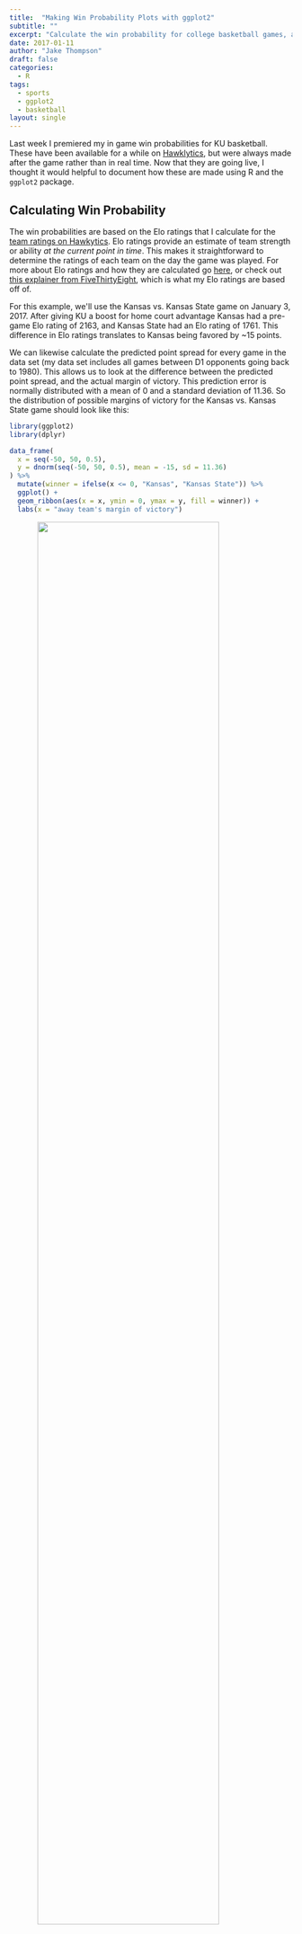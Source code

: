 ```yaml
---
title:  "Making Win Probability Plots with ggplot2"
subtitle: ""
excerpt: "Calculate the win probability for college basketball games, and then make a plot."
date: 2017-01-11
author: "Jake Thompson"
draft: false
categories:
  - R
tags:
  - sports
  - ggplot2
  - basketball
layout: single
---
```




Last week I premiered my in game win probabilities for KU basketball. These have been available for a while on [Hawklytics](http://www.hawklytics.com/winprob17), but were always made after the game rather than in real time. Now that they are going live, I thought it would helpful to document how these are made using R and the `ggplot2` package.


## Calculating Win Probability

The win probabilities are based on the Elo ratings that I calculate for the [team ratings on Hawkytics](http://www.hawklytics.com/). Elo ratings provide an estimate of team strength or ability *at the current point in time*. This makes it straightforward to determine the ratings of each team on the day the game was played. For more about Elo ratings and how they are calculated go [here](https://en.wikipedia.org/wiki/Elo_rating_system), or check out [this explainer from FiveThirtyEight](http://fivethirtyeight.com/features/how-we-calculate-nba-elo-ratings/), which is what my Elo ratings are based off of.

For this example, we'll use the Kansas vs. Kansas State game on January 3, 2017. After giving KU a boost for home court advantage Kansas had a pre-game Elo rating of 2163, and Kansas State had an Elo rating of 1761. This difference in Elo ratings translates to Kansas being favored by ~15 points.

We can likewise calculate the predicted point spread for every game in the data set (my data set includes all games between D1 opponents going back to 1980). This allows us to look at the difference between the predicted point spread, and the actual margin of victory. This prediction error is normally distributed with a mean of 0 and a standard deviation of 11.36. So the distribution of possible margins of victory for the Kansas vs. Kansas State game should look like this:


```r
library(ggplot2)
library(dplyr)

data_frame(
  x = seq(-50, 50, 0.5),
  y = dnorm(seq(-50, 50, 0.5), mean = -15, sd = 11.36)
) %>%
  mutate(winner = ifelse(x <= 0, "Kansas", "Kansas State")) %>%
  ggplot() +
  geom_ribbon(aes(x = x, ymin = 0, ymax = y, fill = winner)) +
  labs(x = "away team's margin of victory")
```

<img src="{{< blogdown/postref >}}index_files/figure-html/initial_dist-1.png" width="80%" style="display: block; margin: auto;" />

The distribution peaks at -15, which is what we calculated as the most likely outcome. By convention, point spreads are given in terms of the home team, and a negative point spread means that team is the favorite. Because this game was played at Kansas, the point spread is **Kansas -15**. If the game were being played at Kansas State, the point spread would be written as **Kansas State + 15**. Because of this a negative margin of victory indicates a win for the home team. Therefore, a negative margin of victory is associated with Kansas winning, and a positive margin of victory is associated with Kansas State winning. To get the probability of Kansas winning, we can simply look at the proportion of the curve that is less than zero.


```r
pnorm(0, mean = -15, sd = 11.36, lower.tail = TRUE)
#> [1] 0.906653
```

So at the beginning of the game, we estimate Kansas to have a 90.7% chance of winning. As the game progresses, we calculate win probability in the exact same way, we just have to adjust for the current score and the amount of time remaining[^1]. The mean of the distribution gets defined as so that as the game progresses, the point spread gets less weight, and the current margin get more weight.

`$$\begin{equation}
\mu = \left(point\_spread\  \times\ \frac{minutes\_remain}{40}\right) + \left(margin \times \frac{minutes\_played}{40}\right)
\end{equation}$$`

Similarly, the standard deviation is adjusted so that the distribution gets more narrow as the game progresses.

`$$\begin{equation}
\sigma = \frac{11.36}{\sqrt{\frac{40}{minutes\_remain}}}
\end{equation}$$`

As the time remaining approaches 0, the denominator increases, making the standard deviation smaller and smaller.

[^1]: For details on the where these formulas come from, see Wayne Winston's book, *[Mathletics](https://www.amazon.com/Mathletics-Gamblers-Enthusiasts-Mathematics-Basketball/dp/0691154589)*, and [Neil Paine's explainer](http://www.footballperspective.com/the-biggest-quarter-by-quarter-comebacks-since-1978/).

The only we need at this point is the score at each moment of the game, in order to calculate the mean and standard deviation. To get this information, we can scrape play-by-play data from the web.


## Scraping Play-By-Play Data

There are many places we could scrape play-by-play information from, and many different packages we could use, but I'll use the `rvest` package to scrape play-by-play data from [ESPN](http://www.espn.com/). With `rvest`, getting the data from ESPN is fairly straightforward.


```r
library(rvest)

game_data <- read_html("http://www.espn.com/mens-college-basketball/playbyplay?gameId=400916199")
tables <- html_nodes(game_data, css = "table")
tables <- html_table(tables, fill = TRUE)
```

The data we want is in tables 2 and 3, so we can select those and do some formatting.


```r
half_1 <- tables[[2]]
colnames(half_1) <- make.names(colnames(half_1))
half_1 <- half_1 %>%
  mutate(
    minute = gsub(":.*", "", time) %>% as.numeric(),
    second = gsub(".*:", "", time) %>% as.numeric(),
    min_played = (20 - (minute + (second / 60))),
    min_remain = 40 - min_played,
    SCORE = gsub(" ", "", SCORE),
    away_score = gsub("-.*", "", SCORE) %>% as.numeric(),
    home_score = gsub(".*-", "", SCORE) %>% as.numeric(),
    period = "H1"
  ) %>%
  select(period, minute, second, min_played, min_remain, away_score,
    home_score, play = PLAY)

half_2 <- tables[[3]]
colnames(half_2) <- make.names(colnames(half_2))
half_2 <- half_2 %>%
  mutate(
    minute = gsub(":.*", "", time) %>% as.numeric(),
    second = gsub(".*:", "", time) %>% as.numeric(),
    min_played = 20 + (20 - (minute + (second / 60))),
    min_remain = 40 - min_played,
    SCORE = gsub(" ", "", SCORE),
    away_score = gsub("-.*", "", SCORE) %>% as.numeric(),
    home_score = gsub(".*-", "", SCORE) %>% as.numeric(),
    period = "H2"
  ) %>%
  select(period, minute, second, min_played, min_remain, away_score,
    home_score, play = PLAY)

full_pbp <- bind_rows(list(half_1, half_2))
```






```r
full_pbp
#> # A tibble: 336 × 8
#>    period minute second min_played min_remain away_score home_score play        
#>    <chr>   <dbl>  <dbl>      <dbl>      <dbl>      <dbl>      <dbl> <chr>       
#>  1 H1         20      0      0           40            0          0 Jump Ball w…
#>  2 H1         19     50      0.167       39.8          0          0 Devonte' Gr…
#>  3 H1         19     50      0.167       39.8          0          0 Landen Luca…
#>  4 H1         19     43      0.283       39.7          0          2 Josh Jackso…
#>  5 H1         19     27      0.550       39.4          0          2 Kamau Stoke…
#>  6 H1         19     27      0.550       39.4          0          2 Frank Mason…
#>  7 H1         19     12      0.800       39.2          0          2 Devonte' Gr…
#>  8 H1         19     12      0.800       39.2          0          2 Dean Wade D…
#>  9 H1         18     48      1.2         38.8          2          2 Wesley Iwun…
#> 10 H1         18     33      1.45        38.6          2          2 Devonte' Gr…
#> # … with 326 more rows
```

Now we can create a data frame of all possible time points in the game, and fill in the scores.


```r
library(tidyr)

minute <- 0:40
second <- 0:59
full_game <- crossing(minute, second) %>%
  arrange(desc(minute), desc(second)) %>%
  mutate(min_remain = minute + (second / 60), min_played = 40 - min_remain,
    home = 0, away = 0) %>%
  filter(min_remain <= 40)

for (i in seq_len(nrow(full_pbp))) {
  cur_time <- round(full_pbp$min_remain[i], digits = 2)
  cur_row <- which(round(full_game$min_remain, digits = 2) == cur_time)
  full_game$home[cur_row:nrow(full_game)] <- full_pbp$home_score[i]
  full_game$away[cur_row:nrow(full_game)] <- full_pbp$away_score[i]
}
```

Now that we have the data we want in a workable form, we can move on to calculating the win probabilities and creating the plot.


## Plotting the Win Probabilities

The first thing we have to do is calculate the mean and standard deviation of the distribution at every second of the game, and the corresponding win probability.


```r
full_game <- full_game %>%
  mutate(
    away_margin = away - home,
    mean = (-15 * (min_remain / 40)) + (away_margin * (min_played / 40)),
    sd = 11.36 / sqrt(40 / min_remain),
    home_winprob = pnorm(0, mean = mean, sd = sd, lower.tail = TRUE),
    away_winprob = 1 - home_winprob
  )
full_game
#> # A tibble: 2,401 x 11
#>    minute second min_remain min_played  home  away away_margin  mean    sd
#>     <int>  <int>      <dbl>      <dbl> <dbl> <dbl>       <dbl> <dbl> <dbl>
#>  1     40      0       40       0          0     0           0 -15    11.4
#>  2     39     59       40.0     0.0167     0     0           0 -15.0  11.4
#>  3     39     58       40.0     0.0333     0     0           0 -15.0  11.4
#>  4     39     57       40.0     0.0500     0     0           0 -15.0  11.4
#>  5     39     56       39.9     0.0667     0     0           0 -15.0  11.4
#>  6     39     55       39.9     0.0833     0     0           0 -15.0  11.3
#>  7     39     54       39.9     0.1        0     0           0 -15.0  11.3
#>  8     39     53       39.9     0.117      0     0           0 -15.0  11.3
#>  9     39     52       39.9     0.133      0     0           0 -15.0  11.3
#> 10     39     51       39.8     0.150      0     0           0 -14.9  11.3
#> # … with 2,391 more rows, and 2 more variables: home_winprob <dbl>,
#> #   away_winprob <dbl>
```

We can then put the data into long format using the `gather` function from the `tidyr` package, and plot the probabilities!


```r
full_game %>%
  gather(team, winprob, home_winprob:away_winprob) %>%
  ggplot(aes(x = min_played, y = winprob, color = team)) +
  geom_line()
```

<img src="{{< blogdown/postref >}}index_files/figure-html/winprob_plot-1.png" width="80%" style="display: block; margin: auto;" />

Looks pretty good! We can see that even though Kansas wasn't leading on the score board the whole game, they were always favored to win. Although Kansas State was able to make it close at the end of the game. Now we can add some formatting to make it look prettier.


```r
full_game %>%
  gather(team, winprob, home_winprob:away_winprob) %>%
  ggplot(aes(x = min_played, y = winprob, color = team)) +
  geom_line(size = 1) +
  scale_color_manual(values = c("#512888", "#0051BA"),
    labels = c("Kansas State", "Kansas")) +
  geom_hline(aes(yintercept = 0.5), color = "#000000", linetype = "dashed",
    size = 1) +
  scale_y_continuous(limits = c(0, 1), breaks = seq(0, 1, by = 0.1),
    labels = paste0(seq(0, 100, by = 10), "%")) +
  scale_x_continuous(limits = c(0, 40), breaks = seq(0, 40, 4),
    labels = paste0(seq(40, 0, -4))) +
  labs(y = "Win Probability", x = "Minutes Remaining") +
  theme_minimal() +
  theme(legend.position = "bottom", legend.title = element_blank())
```

<img src="{{< blogdown/postref >}}index_files/figure-html/final_plot-1.png" width="80%" style="display: block; margin: auto;" />

And there you have our final product! For future Kansas games, I will be [tweeting out](https://twitter.com/wjakethompson) real time win probability graphs, and as always, previous games can be found on [Hawklytics](http://www.hawklytics.com/winprob17).


## Bonus: Animate the Plots

We could go one step further and animate the win probability plot using David Robinson's [`gganimate`](https://github.com/dgrtwo/gganimate) package. Our code looks the same, except we add a `frame` aesthetic and the `gg_animate` function at the end.


```r
library(gganimate)

p <- full_game %>%
  filter(second %% 20 == 0) %>%
  gather(team, winprob, home_winprob:away_winprob) %>%
  ggplot(aes(x = min_played, y = winprob, color = team, frame = min_played)) +
  geom_line(aes(cumulative = TRUE), size = 1) +
  scale_color_manual(values = c("#512888", "#0051BA"),
    labels = c("Kansas State", "Kansas")) +
  geom_hline(aes(yintercept = 0.5), color = "#000000", linetype = "dashed",
    size = 1) +
  scale_y_continuous(limits = c(0, 1), breaks = seq(0, 1, by = 0.1),
    labels = paste0(seq(0, 100, by = 10), "%")) +
  scale_x_continuous(limits = c(0, 40), breaks = seq(0, 40, 4),
    labels = paste0(seq(40, 0, -4))) +
  labs(y = "Win Probability", x = "Minutes Remaining") +
  theme_minimal() +
  theme(legend.position = "bottom", legend.title = element_blank())

gganimate(p, interval = 0.2, title_frame = FALSE)
```

<img src="https://media.giphy.com/media/7IQfZhaqM16M4d08cy/giphy.gif" width="80%" style="display: block; margin: auto;" />

We could also animate the distribution to show exactly how the distribution is changing as we alter the mean and standard deviation.


```r
library(purrr)

dist <- full_game %>%
  filter(second %% 20 == 0) %>%
  select(min_played, mean, sd) %>%
  as.list() %>%
  pmap_df(.l = ., .f = function(min_played, mean, sd) {
    data_frame(
      min_played = min_played,
      x = seq(-50, 50, 0.5),
      y = dnorm(seq(-50, 50, 0.5), mean = mean, sd = sd)
    ) %>%
      mutate(winner = ifelse(x <= 0, "home_win", "away_win"))
  }) %>%
  mutate(min_played = round(min_played, digits = 2))

d <- ggplot(dist, aes(frame = min_played)) +
  geom_ribbon(aes(x = x, ymin = 0, ymax = y, fill = winner)) +
  scale_fill_manual(values = c("#512888", "#0051BA"),
    labels = c("Kansas State", "Kansas")) +
  scale_x_continuous(breaks = seq(-50, 50, 10)) +
  labs(x = "Kansas State Margin of Victory", title = "Minutes Played: ") +
  theme_minimal() +
  theme(legend.position = "bottom", legend.title = element_blank())

gganimate(d, interval = 0.2)
```

<img src="https://media.giphy.com/media/H2OfDY5IQfNyrCYuJM/giphy.gif" width="80%" style="display: block; margin: auto;" />

## Limitations

There are several limitations to the way these win probabilities are calculated. First, the calculations assume that each team has a 50% chance of winning if the game goes into overtime. This is entirely accurate, as a team favored before the game would still be favored in overtime (but not by as much). Secondly, I don't factor in who has possession of the ball. For example, if a team is down by 1 with 25 seconds to go and the ball, the model probably underestimates their chance of winning. In reality, when calculating the mean of the distribution, expected points on the current possession should be factored into the current margin. However, this model provides a nice starting place, and I think provides a pretty good general idea of how a teams probability of winning changed throughout the game.
